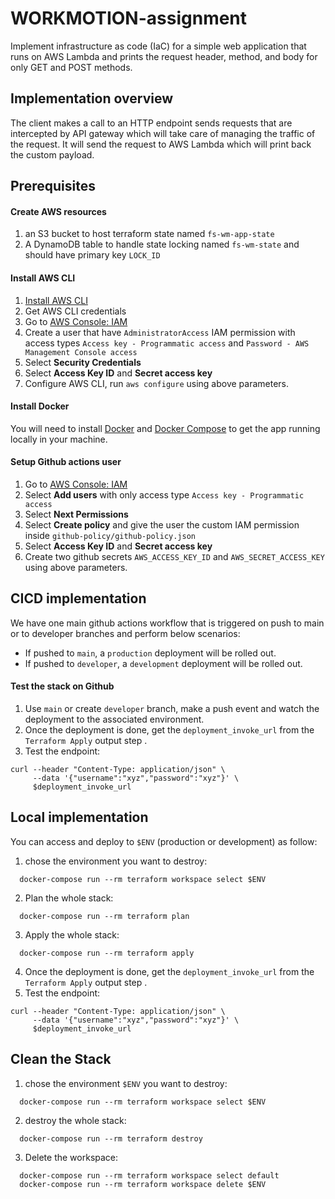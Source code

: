 # WORKMOTION-assignment

Implement infrastructure as code (IaC) for a simple web application that runs on AWS Lambda and prints the request header, method, and body for only GET and POST methods.

## Implementation overview
The client makes a call to an HTTP endpoint sends requests that are intercepted by API gateway which will take care of managing the traffic of the request. It will send the request to AWS Lambda which will print back the custom payload.

## Prerequisites

#### Create AWS resources
1. an S3 bucket to host terraform state named `fs-wm-app-state`
2. A DynamoDB table to handle state locking named `fs-wm-state` and should have primary key `LOCK_ID`

#### Install AWS CLI
1. [Install AWS CLI](http://docs.aws.amazon.com/cli/latest/userguide/installing.html)
2. Get AWS CLI credentials
3. Go to [AWS Console: IAM](https://console.aws.amazon.com/iam/home)
4. Create a user that have `AdministratorAccess` IAM permission with access types `Access key - Programmatic access` and `Password - AWS Management Console access`
4. Select **Security Credentials**
5. Select **Access Key ID** and **Secret access key**
6. Configure AWS CLI, run `aws configure` using above parameters.

#### Install Docker
You will need to install [Docker](https://docs.docker.com/engine/installation/) and [Docker Compose](https://docs.docker.com/compose/install/) to get the app running locally in your machine.

#### Setup Github actions user
1. Go to [AWS Console: IAM](https://console.aws.amazon.com/iamv2/home#/users)
2. Select **Add users** with only access type `Access key - Programmatic access`
3. Select **Next Permissions**
4. Select **Create policy** and give the user the custom IAM permission inside `github-policy/github-policy.json`
5. Select **Access Key ID** and  **Secret access key**
6. Create two github secrets `AWS_ACCESS_KEY_ID` and `AWS_SECRET_ACCESS_KEY` using above parameters.

## CICD implementation
We have one main github actions workflow that is triggered on push to main or to developer branches and perform below scenarios:
-  If pushed to `main`, a `production` deployment will be rolled out.
-  If pushed to `developer`, a `development` deployment will be rolled out.

#### Test the stack on Github
1. Use `main` or create `developer` branch, make a push event and watch the deployment to the associated environment.
2. Once the deployment is done, get the `deployment_invoke_url` from the `Terraform Apply` output step .
3. Test the endpoint:
````
curl --header "Content-Type: application/json" \
     --data '{"username":"xyz","password":"xyz"}' \
     $deployment_invoke_url
````

## Local implementation
You can access and deploy to `$ENV` (production or development) as follow:
1. chose the environment you want to destroy:
````
  docker-compose run --rm terraform workspace select $ENV
````
2. Plan the whole stack:
````
  docker-compose run --rm terraform plan
````
3. Apply the whole stack:
````
  docker-compose run --rm terraform apply
````
4. Once the deployment is done, get the `deployment_invoke_url` from the `Terraform Apply` output step .
5. Test the endpoint:
````
curl --header "Content-Type: application/json" \
     --data '{"username":"xyz","password":"xyz"}' \
     $deployment_invoke_url
````
## Clean the Stack
1. chose the environment `$ENV` you want to destroy:
````
  docker-compose run --rm terraform workspace select $ENV
````
2. destroy the whole stack:
````
  docker-compose run --rm terraform destroy
````
3. Delete the workspace:
````
  docker-compose run --rm terraform workspace select default
  docker-compose run --rm terraform workspace delete $ENV
````
